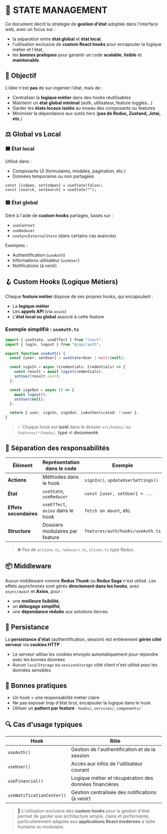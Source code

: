 # 🧠 STATE MANAGEMENT 
Ce document décrit la stratégie de **gestion d'état** adoptée dans l'interface web, avec un focus sur :
* la séparation entre **état global** et **état local**,
* l'utilisation exclusive de **custom React hooks** pour encapsuler la logique métier et l'état,
* les **bonnes pratiques** pour garantir un code **scalable**, **lisible** et **maintenable**.

## 🎯 Objectif
L'idée n'est **pas** de sur-ingénier l'état, mais de :
* Centraliser la **logique métier** dans des hooks réutilisables
* Maintenir un **état global minimal** (auth, utilisateur, feature toggles…)
* Garder les **états locaux isolés** au niveau des composants ou features
* Minimiser la dépendance aux outils tiers (**pas de Redux, Zustand, Jotai, etc.**)

## ⚖️ Global vs Local
### 🟦 État local
Utilisé dans :
- Composants UI (formulaires, modales, pagination, etc.)
- Données temporaires ou non partagées

```tsx
const [isOpen, setIsOpen] = useState(false);
const [search, setSearch] = useState("");
```

### 🟨 État global
Géré à l'aide de **custom hooks** partagés, basés sur :
* `useContext`
* `useReducer`
* `useSyncExternalStore` (dans certains cas avancés)

Exemples :
* Authentification (`useAuth`)
* Informations utilisateur (`useUser`)
* Notifications (à venir)

## 🪝 Custom Hooks (Logique Métiers)
Chaque **feature métier** dispose de ses propres hooks, qui encapsulent :
* La **logique métier**
* Les **appels API** (via `axios`)
* L'**état local ou global** associé à cette feature

### Exemple simplifié : `useAuth.ts`
```ts
import { useState, useEffect } from "react";
import { login, logout } from "@/api/auth";

export function useAuth() {
  const [user, setUser] = useState<User | null>(null);

  const signIn = async (credentials: Credentials) => {
    const result = await login(credentials);
    setUser(result.user);
  };

  const signOut = async () => {
    await logout();
    setUser(null);
  };

  return { user, signIn, signOut, isAuthenticated: !!user };
}
```

> ✅ Chaque hook est **isolé** dans le dossier `src/hooks/` ou `features/*/hooks/`, **typé** et **documenté**.

## 🧩 Séparation des responsabilités
| Élément                | Représentation dans le code       | Exemple                            |
| ---------------------- | --------------------------------- | ---------------------------------- |
| **Actions**            | Méthodes dans le hook             | `signIn()`, `updateUserSettings()` |
| **État**               | `useState`, `useReducer`          | `const [user, setUser] = ...`      |
| **Effets secondaires** | `useEffect`, `axios` dans le hook | `fetch on mount`, etc.             |
| **Structure**          | Dossiers modulaires par feature   | `features/auth/hooks/useAuth.ts`   |

> ❌ Pas de `actions.ts`, `reducers.ts`, `slices.ts` type Redux.

## 📦 Middleware
Aucun middleware comme **Redux Thunk** ou **Redux Saga** n'est utilisé.
Les effets asynchrones sont gérés **directement dans les hooks**, avec `async/await` et **Axios**, pour :
* une **meilleure lisibilité**,
* un **débogage simplifié**,
* une **dépendance réduite** aux solutions tierces.

## 💾 Persistance
La **persistance d'état** (authentification, session) est entièrement **gérée côté serveur** via **cookies HTTP** :
* Le serveur utilise les cookies envoyés automatiquement pour répondre avec les bonnes données
* Aucun `localStorage` ou `sessionStorage` côté client n'est utilisé pour les données sensibles

## 🧭 Bonnes pratiques
* Un hook = une responsabilité métier claire
* Ne pas exposer trop d'état brut, encapsuler la logique dans le hook
* Utiliser un **pattern par feature** : `hooks/`, `services/`, `components/`


## 🔍 Cas d'usage typiques
| Hook                      | Rôle                                                   |
| ------------------------- | ------------------------------------------------------ |
| `useAuth()`               | Gestion de l'authentification et de la session         |
| `useUser()`               | Accès aux infos de l'utilisateur courant               |
| `useFinancial()`          | Logique métier et récupération des données financières |
| `useNotificationCenter()` | Gestion centralisée des notifications (à venir)        |


> 🧠 L'utilisation exclusive des **custom hooks** pour la gestion d'état permet de garder une architecture simple, claire et performante, particulièrement adaptée aux **applications React modernes** à taille humaine ou modulaire.